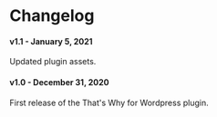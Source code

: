 Changelog
==========

#### v1.1 - January 5, 2021

Updated plugin assets.

#### v1.0 - December 31, 2020

First release of the That's Why for Wordpress plugin.
